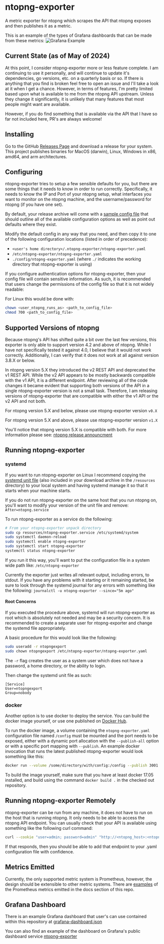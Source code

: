 # ntopng-exporter

A metric exporter for ntopng which scrapes the API that ntopng exposes and then publishes it as a metric.

This is an example of the types of Grafana dashboards that can be made from these metrics:
![Grafana Example](/docs/grafana_example.png)

## Current State (as of May of 2024)

At this point, I consider ntopng-exporter more or less feature complete. I am continuing to use it personally, and will
continue to update it's dependencies, go versions, etc. on a quarterly basis or so. If there is anything that you find
is broken feel free to open an issue and I'll take a look at it when I get a chance. However, in terms of features, I'm
pretty limited based upon what is available to me from the ntopng API upstream. Unless they change it significantly, it
is unlikely that many features that most people might want are available.

However, if you do find something that is available via the API that I have so far not included here, PR's are always
welcome!

## Installing

Go to the GitHub [Releases Page](https://github.com/aauren/ntopng-exporter/releases) and download a release for your
system. This project publishes binaries for MacOS (darwin), Linux, Windows in x86, amd64, and arm architectures.

## Configuring

ntopng-exporter tries to setup a few sensible defaults for you, but there are some things that it needs to know in order
to run correctly. Specifically, it needs to know the IP and Port of your ntopng setup, what interfaces you want to
monitor on the ntopng machine, and the username/password for ntopng (if you have one set).

By default, your release archive will come with a [sample config file](https://github.com/aauren/ntopng-exporter/blob/main/config/ntopng-exporter.yaml)
that should outline all of the available configuration options as well as point out defaults where they exist.

Modify the default config in any way that you need, and then copy it to one of the following configuration locations
(listed in order of precedence):

* `<user's home directory>/.ntopng-exporter/ntopng-exporter.yaml`
* `/etc/ntopng-exporter/ntopng-exporter.yaml`
* `./config/ntopng-exporter.yaml` (where `./` indicates the working directory that ntopng-exporter is using)

If you configure authentication options for ntopng-exporter, then your config file will contain sensitive information.
As such, it is recommended that users change the permissions of the config file so that it is not widely readable:

For Linux this would be done with:

```sh
chown <user_ntopng_runs_as> <path_to_config_file>
chmod 700 <path_to_config_file>
```

## Supported Versions of ntopng

Because ntopng's API has shifted quite a bit over the last few versions, this exporter is only able to support version
4.2 and above of ntopng. While I have not specifically tested it against 4.0, I believe that it would not work
correctly. Additionally, I can verify that it does not work at all against version 3.8.X or below.

In ntopng version 5.X they introduced the v2 REST API and deprecated the v1 REST API. While the v2 API appears to be
mostly backwards compatible with the v1 API, it is a different endpoint. After reviewing all of the code changes it
became evident that supporting both versions of the API in a single ntopng-exporter version is not a small task.
Therefore, I am releasing versions of ntopng-exporter that are compatible with either the v1 API or the v2 API and not
both.

For ntopng version 5.X and below, please use ntopng-exporter version `v0.X`

For ntopng version 5.X and above, please use ntopng-exporter version `v1.X`

You'll notice that ntopng version 5.X is compatible with both. For more information please see:
[ntopng release announcment](https://github.com/ntop/ntopng/releases/tag/5.0)

## Running ntopng-exporter

### systemd

If you want to run ntopng-exporter on Linux I recommend copying the [systemd unit file](https://github.com/aauren/ntopng-exporter/blob/main/resources/ntopng-exporter.service)
(also included in your download archive in the `/resources` directory) to your local system and having systemd manage
it so that it starts when your machine starts.

If you do not run ntopng-exporter on the same host that you run ntopng on, you'll want to modify your version of the
unit file and remove: `After=ntopng.service`

To run ntopng-exporter as a service do the following:

```sh
# From your ntopng-exporter unpack directory
sudo cp resources/ntopng-exporter.service /etc/systemd/system
sudo systemctl daemon-reload
sudo systemctl enable ntopng-exporter
sudo systemctl start ntopng-exporter
systemctl status ntopng-exporter
```

If you run it this way, you'll want to put the configuration file in a system wide path like: `/etc/ntopng-exporter`

Currently the exporter just writes all relevant output, including errors, to stdout. If you have any problems with it
starting or it remaining started, be sure to look through the systemd journal for any errors with something like the
following: `journalctl -u ntopng-exporter --since="5m ago"`

#### Root Concerns

If you executed the procedure above, systemd will run ntopng-exporter as root which is absolutely not needed and may
be a security concern. It is recommended to create a separate user for ntopng-exporter and change the systemd file
appropriately.

A basic procedure for this would look like the following:

```sh
sudo useradd -r ntopngexport
sudo chown ntopngexport /etc/ntopng-exporter/ntopng-exporter.yaml
```

The `-r` flag creates the user as a system user which does not have a password, a home directory, or the ability to
login.

Then change the systemd unit file as such:

```service
[Service]
User=ntopngexport
Group=nobody
```

### docker

Another option is to use docker to deploy the service. You can build the docker image yourself, or use one published
on [Docker Hub](https://hub.docker.com).

To run the docker image, a volume containing the `ntopng-exporter.yaml` configuration file named `/config` must be
mounted and the port needs to be exposed, either with a dynamic port allocation with the `--publish-all` option or
with a specific port mapping with `--publish`. An example docker invocation that runs the latest published
ntopng-exporter would look something like this:

```sh
docker run --volume /some/directory/with/config:/config --publish 3001:3001 aauren/ntopng-exporter
```

To build the image yourself, make sure that you have at least docker 17.05 installed, and build using the command
`docker build .` in the checked out repository.

## Running ntopng-exporter Remotely

ntopng-exporter can be run from any machine, it does not have to run on the host that is running ntopng. It only needs
to be able to access the ntopng API endpoint. You can usually check that your API is available using something like
the following curl command:

```sh
curl --cookie "user=admin; password=admin" "http://<ntopng_host>:<ntopng_port>/lua/rest/v1/get/ntopng/interfaces.lua"
```

If that responds, then you should be able to add that endpoint to your .yaml configuration file with confidence.

## Metrics Emitted

Currently, the only supported metric system is Prometheus, however, the design should be extensible to other metric
systems. There are [examples](/docs/ntopng_exporter_example_metrics.md) of the Prometheus metrics emitted in the docs
section of this repo.

## Grafana Dashboard

There is an example Grafana dashboard that user's can use contained within this repository at [grafana-dashboard.json](/resources/grafana-dashboard.json)

You can also find an example of the dashboard on Grafana's public dashboard service [ntopng-exporter](https://grafana.com/grafana/dashboards/20071)
